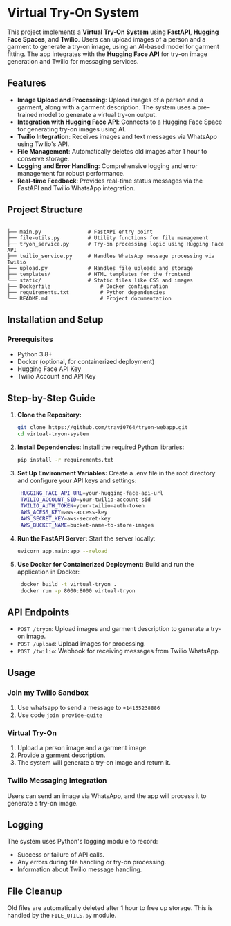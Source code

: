 # Virtual Try-On System

This project implements a **Virtual Try-On System** using **FastAPI**, **Hugging Face Spaces**, and **Twilio**. Users can upload images of a person and a garment to generate a try-on image, using an AI-based model for garment fitting. The app integrates with the **Hugging Face API** for try-on image generation and Twilio for messaging services.

## Features

- **Image Upload and Processing**: Upload images of a person and a garment, along with a garment description. The system uses a pre-trained model to generate a virtual try-on output.
- **Integration with Hugging Face API**: Connects to a Hugging Face Space for generating try-on images using AI.
- **Twilio Integration**: Receives images and text messages via WhatsApp using Twilio's API.
- **File Management**: Automatically deletes old images after 1 hour to conserve storage.
- **Logging and Error Handling**: Comprehensive logging and error management for robust performance.
- **Real-time Feedback**: Provides real-time status messages via the FastAPI and Twilio WhatsApp integration.

## Project Structure

```plaintext

├── main.py               # FastAPI entry point
├── file-utils.py         # Utility functions for file management
├── tryon_service.py      # Try-on processing logic using Hugging Face API
├── twilio_service.py     # Handles WhatsApp message processing via Twilio
├── upload.py             # Handles file uploads and storage
├── templates/            # HTML templates for the frontend
└── static/               # Static files like CSS and images
├── Dockerfile                # Docker configuration
├── requirements.txt          # Python dependencies
└── README.md                 # Project documentation
```

## Installation and Setup
### Prerequisites
- Python 3.8+
- Docker (optional, for containerized deployment)
- Hugging Face API Key
- Twilio Account and API Key

## Step-by-Step Guide

1. **Clone the Repository:**
   ```bash
   git clone https://github.com/travi0764/tryon-webapp.git
   cd virtual-tryon-system

2. **Install Dependencies**: Install the required Python libraries:
   ```bash
   pip install -r requirements.txt

3. **Set Up Environment Variables:** Create a .env file in the root directory and configure your API keys and settings:
   ```bash
    HUGGING_FACE_API_URL=your-hugging-face-api-url
    TWILIO_ACCOUNT_SID=your-twilio-account-sid
    TWILIO_AUTH_TOKEN=your-twilio-auth-token
    AWS_ACESS_KEY=aws-access-key
    AWS_SECRET_KEY=aws-secret-key
    AWS_BUCKET_NAME=bucket-name-to-store-images

4. **Run the FastAPI Server:** Start the server locally:
   ```bash
   uvicorn app.main:app --reload

5. **Use Docker for Containerized Deployment:** Build and run the application in Docker:
   ```bash
    docker build -t virtual-tryon .
    docker run -p 8000:8000 virtual-tryon

## API Endpoints

- `POST /tryon`: Upload images and garment description to generate a try-on image.
- `POST /upload`: Upload images for processing.
- `POST /twilio`: Webhook for receiving messages from Twilio WhatsApp.

## Usage
### Join my Twilio Sandbox 

1. Use whatsapp to send a message to `+14155238886`
2. Use code `join provide-quite`
   
### Virtual Try-On
1. Upload a person image and a garment image.
2. Provide a garment description.
3. The system will generate a try-on image and return it.
   
### Twilio Messaging Integration
Users can send an image via WhatsApp, and the app will process it to generate a try-on image.

## Logging
The system uses Python's logging module to record:

- Success or failure of API calls.
- Any errors during file handling or try-on processing.
- Information about Twilio message handling.

## File Cleanup
Old files are automatically deleted after 1 hour to free up storage. This is handled by the `FILE_UTILS.py` module.